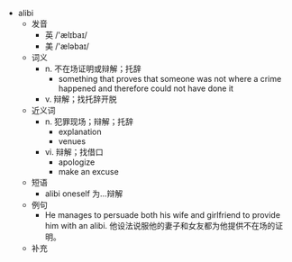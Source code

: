- alibi
  - 发音
    - 英 /'ælɪbaɪ/
    - 美 /'æləbaɪ/
  - 词义
    - n. 不在场证明或辩解；托辞
      - something that proves that someone was not where a crime happened and therefore could not have done it
    - v. 辩解；找托辞开脱
  - 近义词
    - n. 犯罪现场；辩解；托辞
      - explanation
      - venues
    - vi. 辩解；找借口
      - apologize
      - make an excuse
  - 短语
    - alibi oneself 为…辩解
  - 例句
    - He manages to persuade both his wife and girlfriend to provide him with an alibi. 他设法说服他的妻子和女友都为他提供不在场的证明。
  - 补充